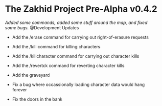 # The Zakhid Project Pre-Alpha v0.4.2
*Added some commands, added some stuff around the map, and fixed some bugs.*
@Development Updates

* Add the /erase command for carrying out right-of-erasure requests
* Add the /kill command for killing characters
* Add the /killcharacter command for carrying out character kills
* Add the /revertck command for reverting character kills
* Add the graveyard

* Fix a bug where occassionally loading character data would hang forever
* Fix the doors in the bank